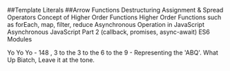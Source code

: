 ##Template Literals
##Arrow Functions
Destructuring Assignment & Spread Operators
Concept of Higher Order Functions
Higher Order Functions such as forEach, map, filter, reduce
Asynchronous Operation in JavaScript
Asynchronous JavaScript Part 2 (callback, promises, async-await)
ES6 Modules

Yo Yo Yo -  148 , 3 to the 3 to the 6 to the 9 - Representing the 'ABQ'. What Up Biatch, Leave it at the tone.